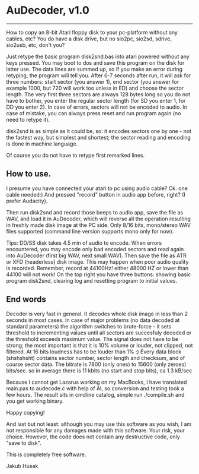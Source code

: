 # AuDecoder, v1.0
---------------

How to copy an 8-bit Atari floppy disk to your pc-platform without any cables, etc?
You do have a disk drive, but no sio2pc, sio2sd, sdrive, sio2usb, etc, don't you?

Just retype the basic program disk2snd.bas into atari powered without any keys pressed. You may boot to dos and save this program on the disk for latter use.
The data lines are summed up, so if you make an error during retyping, the program will tell you. After 6-7 seconds after run, it will ask for three numbers: start sector (you answer 1), end sector (you answer for example 1000, but 720 will work too unless in ED) and choose the sector length. The very first three sectors are always 128 bytes long so you do not have to bother, you enter the regular sector length (for SD you enter 1, for DD you enter 2). In case of errors, sectors will not be encoded to audio. In case of mistake, you can always press reset and run program again (no need to retype it).

disk2snd is as simple as it could be, so:
it encodes sectors one by one - not the fastest way, but simplest and shortest; the sector reading and encoding is done in machine language.

Of course you do not have to retype first remarked lines.

How to use.
-----------

I presume you have connected your atari to pc using audio cable? Ok. one cable needed:)
And pressed "record" button in audio app before, right? (I prefer Audacity).

Then run disk2snd and record those beeps to audio app, save the file as WAV, and load it in AuDecoder, which will reverse all the operation resulting in freshly made disk image at the PC side. Only 8/16 bits, mono/stereo WAV files  supported (command line version supports mono only for now).

Tips:
DD/SS disk takes 4.5 min of audio to encode.
When errors encountered, you may encode only bad encoded sectors and read again into AuDecoder (first big WAV, next small WAV). Then save the file as ATR or XFD (headerless) disk image. This may happen when poor audio quality is recorded. Remember, record at 44100Hz! either 48000 HZ or lower than 44100 will not work!
On the top right you have three buttons: showing basic program disk2snd, clearing log and resetting program to initial values.

End words
---------

Decoder is very fast in general. It decodes whole disk image in less than 2 seconds in most cases. In case of major problems (no data decoded at standard parameters) the algorithm switches to brute-force - it sets threshold to incrementing values until all sectors are succesfuly decoded or the threshold exceeds maximum value.
The signal does not have to be strong; the most important is that it is 10% volume or louder, not clipped, not filtered. At 16 bits loudness has to be louder than 1% :)
Every data block (shshshsht) contains sector number, sector length and checksum, and of course sector data.
The bitrate is 7800 (only ones) to 15600 (only zeroes) bits/sec. so in average there is 11 kbits (no start and stop bits), ca 1.3 kB/sec 

Because I cannot get Lazarus working on my MacBooks, I have translated main.pas to audecode.c with help of AI, so conversion and testing took a few hours. The result sits in cmdline catalog, simple run ./compile.sh and you get working binary.

Happy copying!

And last but not least: although you may use this software as you wish, I am not responsible for any damages made with this software. Your risk, your choice. However, the code does not contain any destructive code, only "save to disk".

This is completely free software.

Jakub Husak
